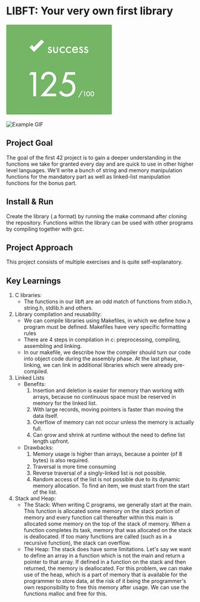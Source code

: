 # LIBFT: Your very own first library

![Score](extras/score.png)

![Example GIF](extras/libft.gif)

## Project Goal

The goal of the first 42 project is to gain a deeper understanding in the functions we take for granted every day and are quick to use in other higher level languages. We'll write a bunch of string and memory manipulation functions for the mandatory part as well as linked-list manipulation functions for the bonus part.

## Install & Run

Create the library (.a format) by running the make command after cloning the repository. Functions within the library can be used with other programs by compiling together with gcc.

## Project Approach

This project consists of multiple exercises and is quite self-explanatory.

## Key Learnings

1. C libraries:
   - The functions in our libft are an odd match of functions from stdio.h, string.h, stdlib.h and others.
2. Library compilation and reusability:
   - We can compile libraries using Makefiles, in which we define how a program must be defined. Makefiles have very specific formatting rules
   - There are 4 steps in compilation in c: preprocessing, compiling, assembling and linking.
   - In our makefile, we describe how the compiler should turn our code into object code during the assembly phase. At the last phase, linking, we can link in additional libraries which were already pre-compiled.
3. Linked Lists
   - Benefits:
     1. Insertion and deletion is easier for memory than working with arrays, because no continuous space must be reserved in memory for the linked list.
     2. With large records, moving pointers is faster than moving the data itself.
     3. Overflow of memory can not occur unless the memory is actually full.
     4. Can grow and shrink at runtime without the need to define list length upfront.
   - Drawbacks:
     1. Memory usage is higher than arrays, because a pointer (of 8 bytes) is also required.
     2. Traversal is more time consuming
     3. Reverse traversal of a singly-linked list is not possible.
     4. Random access of the list is not possible due to its dynamic memory allocation. To find an item, we must start from the start of the list.
4. Stack and Heap:
   - The Stack: When writing C programs, we generally start at the main. This function is allocated some memory on the stack portion of memory and every function call thereafter within this main is allocated some memory on the top of the stack of memory. When a function completes its task, memory that was allocated on the stack is deallocated. If too many functions are called (such as in a recursive function), the stack can overflow.
   - The Heap: The stack does have some limitations. Let's say we want to define an array in a function which is not the main and return a pointer to that array. If defined in a function on the stack and then returned, the memory is deallocated. For this problem, we can make use of the heap, which is a part of memory that is available for the programmer to store data, at the risk of it being the programmer's own responsibility to free this memory after usage. We can use the functions malloc and free for this.
